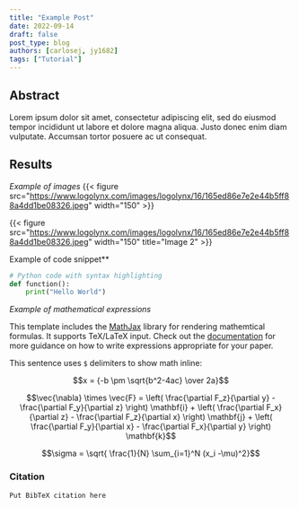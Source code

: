 ```yaml
---
title: "Example Post"
date: 2022-09-14
draft: false
post_type: blog
authors: [carlosej, jy1682]
tags: ["Tutorial"]
---
```


## Abstract

Lorem ipsum dolor sit amet, consectetur adipiscing elit, sed do eiusmod tempor incididunt ut labore et dolore magna aliqua. Justo donec enim diam vulputate. Accumsan tortor posuere ac ut consequat.

## Results

*Example of images*
{{< figure src="https://www.logolynx.com/images/logolynx/16/165ed86e7e2e44b5ff88a4dd1be08326.jpeg" width="150" >}}

{{< figure src="https://www.logolynx.com/images/logolynx/16/165ed86e7e2e44b5ff88a4dd1be08326.jpeg" width="150" title="Image 2" >}}

Example of code snippet**
```python
# Python code with syntax highlighting
def function():
    print("Hello World")
```

*Example of mathematical expressions*

This template includes the [MathJax](https://www.mathjax.org/) library for rendering mathemtical formulas. It supports TeX/LaTeX input. Check out the [documentation](http://docs.mathjax.org/en/latest/index.html) for more guidance on how to write expressions appropriate for your paper.

This sentence uses `$` delimiters to show math inline:

$$x = {-b \pm \sqrt{b^2-4ac} \over 2a}$$

$$\vec{\nabla} \times \vec{F} = \left( \frac{\partial F_z}{\partial y} - \frac{\partial F_y}{\partial z} \right) \mathbf{i} + \left( \frac{\partial F_x}{\partial z} - \frac{\partial F_z}{\partial x} \right) \mathbf{j} + \left( \frac{\partial F_y}{\partial x} - \frac{\partial F_x}{\partial y} \right) \mathbf{k}$$

$$\sigma = \sqrt{ \frac{1}{N} \sum_{i=1}^N (x_i -\mu)^2}$$

### Citation
```
Put BibTeX citation here
```